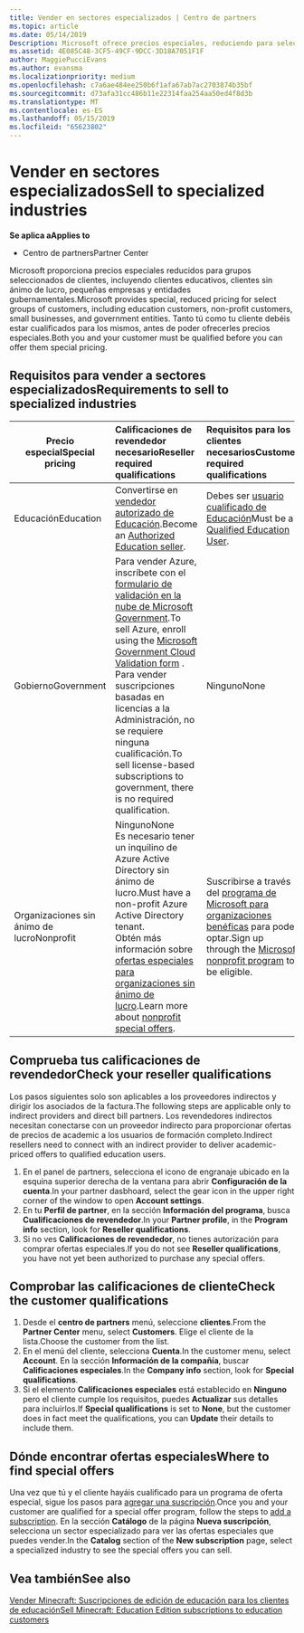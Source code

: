```yaml
---
title: Vender en sectores especializados | Centro de partners
ms.topic: article
ms.date: 05/14/2019
Description: Microsoft ofrece precios especiales, reduciendo para seleccionar grupos de clientes, incluidos los clientes de educación, los clientes sin ánimo de lucro y usuarios de la administración.
ms.assetid: 4E085C48-3CF5-49CF-9DCC-3D18A7051F1F
author: MaggiePucciEvans
ms.author: evansma
ms.localizationpriority: medium
ms.openlocfilehash: c7a6ae484ee250b6f1afa67ab7ac2703874b35bf
ms.sourcegitcommit: d73afa31cc486b11e22314faa254aa50ed4f8d3b
ms.translationtype: MT
ms.contentlocale: es-ES
ms.lasthandoff: 05/15/2019
ms.locfileid: "65623802"
---
```

# <a name="sell-to-specialized-industries"></a><span data-ttu-id="a24dc-103">Vender en sectores especializados</span><span class="sxs-lookup"><span data-stu-id="a24dc-103">Sell to specialized industries</span></span>

<span data-ttu-id="a24dc-104">**Se aplica a**</span><span class="sxs-lookup"><span data-stu-id="a24dc-104">**Applies to**</span></span>

-  <span data-ttu-id="a24dc-105">Centro de partners</span><span class="sxs-lookup"><span data-stu-id="a24dc-105">Partner Center</span></span>

<span data-ttu-id="a24dc-106">Microsoft proporciona precios especiales reducidos para grupos seleccionados de clientes, incluyendo clientes educativos, clientes sin ánimo de lucro, pequeñas empresas y entidades gubernamentales.</span><span class="sxs-lookup"><span data-stu-id="a24dc-106">Microsoft provides special, reduced pricing for select groups of customers, including education customers, non-profit customers, small businesses, and government entities.</span></span> <span data-ttu-id="a24dc-107">Tanto tú como tu cliente debéis estar cualificados para los mismos, antes de poder ofrecerles precios especiales.</span><span class="sxs-lookup"><span data-stu-id="a24dc-107">Both you and your customer must be qualified before you can offer them special pricing.</span></span> 

## <a name="requirements-to-sell-to-specialized-industries"></a><span data-ttu-id="a24dc-108">Requisitos para vender a sectores especializados</span><span class="sxs-lookup"><span data-stu-id="a24dc-108">Requirements to sell to specialized industries</span></span>

|<span data-ttu-id="a24dc-109">**Precio especial**</span><span class="sxs-lookup"><span data-stu-id="a24dc-109">**Special pricing**</span></span>   |<span data-ttu-id="a24dc-110">**Calificaciones de revendedor necesario**</span><span class="sxs-lookup"><span data-stu-id="a24dc-110">**Reseller required qualifications**</span></span>   |<span data-ttu-id="a24dc-111">**Requisitos para los clientes necesarios**</span><span class="sxs-lookup"><span data-stu-id="a24dc-111">**Customer required qualifications**</span></span>   |
|----------------------------|:---------------------------------|:------------------------------------------|
|<span data-ttu-id="a24dc-112">Educación</span><span class="sxs-lookup"><span data-stu-id="a24dc-112">Education</span></span>   |<span data-ttu-id="a24dc-113">Convertirse en [vendedor autorizado de Educación](https://www.mepn.com).</span><span class="sxs-lookup"><span data-stu-id="a24dc-113">Become an [Authorized Education seller](https://www.mepn.com).</span></span>   | <span data-ttu-id="a24dc-114">Debes ser [usuario cualificado de Educación](https://www.microsoftvolumelicensing.com/DocumentSearch.aspx?Mode=3&DocumentTypeId=7)</span><span class="sxs-lookup"><span data-stu-id="a24dc-114">Must be a [Qualified Education User](https://www.microsoftvolumelicensing.com/DocumentSearch.aspx?Mode=3&DocumentTypeId=7).</span></span>   |
|<span data-ttu-id="a24dc-115">Gobierno</span><span class="sxs-lookup"><span data-stu-id="a24dc-115">Government</span></span>   |<span data-ttu-id="a24dc-116">Para vender Azure, inscríbete con el [formulario de validación en la nube de Microsoft Government](https://azuregov.microsoft.com/csp).</span><span class="sxs-lookup"><span data-stu-id="a24dc-116">To sell Azure, enroll using the [Microsoft Government Cloud Validation form](https://azuregov.microsoft.com/csp) .</span></span> <span data-ttu-id="a24dc-117">Para vender suscripciones basadas en licencias a la Administración, no se requiere ninguna cualificación.</span><span class="sxs-lookup"><span data-stu-id="a24dc-117">To sell license-based subscriptions to government, there is no required qualification.</span></span>|   <span data-ttu-id="a24dc-118">Ninguno</span><span class="sxs-lookup"><span data-stu-id="a24dc-118">None</span></span>|
|<span data-ttu-id="a24dc-119">Organizaciones sin ánimo de lucro</span><span class="sxs-lookup"><span data-stu-id="a24dc-119">Nonprofit</span></span>  |<span data-ttu-id="a24dc-120">Ninguno</span><span class="sxs-lookup"><span data-stu-id="a24dc-120">None</span></span><br><span data-ttu-id="a24dc-121">Es necesario tener un inquilino de Azure Active Directory sin ánimo de lucro.</span><span class="sxs-lookup"><span data-stu-id="a24dc-121">Must have a non-profit Azure Active Directory tenant.</span></span><br><span data-ttu-id="a24dc-122">Obtén más información sobre [ofertas especiales para organizaciones sin ánimo de lucro](https://assetsprod.microsoft.com/mpn/en-us/nonprofit-skus-in-csp-faq.pdf).</span><span class="sxs-lookup"><span data-stu-id="a24dc-122">Learn more about [nonprofit special offers](https://assetsprod.microsoft.com/mpn/en-us/nonprofit-skus-in-csp-faq.pdf).</span></span>   |<span data-ttu-id="a24dc-123">Suscribirse a través del [programa de Microsoft para organizaciones benéficas](https://nonprofit.microsoft.com/#/register) para poder optar.</span><span class="sxs-lookup"><span data-stu-id="a24dc-123">Sign up through the [Microsoft nonprofit program](https://nonprofit.microsoft.com/#/register) to be eligible.</span></span>   |


## <a name="check-your-reseller-qualifications"></a><span data-ttu-id="a24dc-124">Comprueba tus calificaciones de revendedor</span><span class="sxs-lookup"><span data-stu-id="a24dc-124">Check your reseller qualifications</span></span>

<span data-ttu-id="a24dc-125">Los pasos siguientes solo son aplicables a los proveedores indirectos y dirigir los asociados de la factura.</span><span class="sxs-lookup"><span data-stu-id="a24dc-125">The following steps are applicable only to indirect providers and direct bill partners.</span></span> <span data-ttu-id="a24dc-126">Los revendedores indirectos necesitan conectarse con un proveedor indirecto para proporcionar ofertas de precios de academic a los usuarios de formación completo.</span><span class="sxs-lookup"><span data-stu-id="a24dc-126">Indirect resellers need to connect with an indirect provider to deliver academic-priced offers to qualified education users.</span></span> 

1.  <span data-ttu-id="a24dc-127">En el panel de partners, selecciona el icono de engranaje ubicado en la esquina superior derecha de la ventana para abrir **Configuración de la cuenta**.</span><span class="sxs-lookup"><span data-stu-id="a24dc-127">In your partner dasbhoard, select the gear icon in the upper right corner of the window to open **Account settings**.</span></span>
2.  <span data-ttu-id="a24dc-128">En tu **Perfil de partner**, en la sección **Información del programa**, busca **Cualificaciones de revendedor**.</span><span class="sxs-lookup"><span data-stu-id="a24dc-128">In your **Partner profile**, in the **Program info** section, look for **Reseller qualifications**.</span></span>
3.  <span data-ttu-id="a24dc-129">Si no ves **Calificaciones de revendedor**, no tienes autorización para comprar ofertas especiales.</span><span class="sxs-lookup"><span data-stu-id="a24dc-129">If you do not see **Reseller qualifications**, you have not yet been authorized to purchase any special offers.</span></span>

## <a name="check-the-customer-qualifications"></a><span data-ttu-id="a24dc-130">Comprobar las calificaciones de cliente</span><span class="sxs-lookup"><span data-stu-id="a24dc-130">Check the customer qualifications</span></span>

1.  <span data-ttu-id="a24dc-131">Desde el **centro de partners** menú, seleccione **clientes**.</span><span class="sxs-lookup"><span data-stu-id="a24dc-131">From the **Partner Center** menu, select **Customers**.</span></span> <span data-ttu-id="a24dc-132">Elige el cliente de la lista.</span><span class="sxs-lookup"><span data-stu-id="a24dc-132">Choose the customer from the list.</span></span>
2.  <span data-ttu-id="a24dc-133">En el menú del cliente, selecciona **Cuenta**.</span><span class="sxs-lookup"><span data-stu-id="a24dc-133">In the customer menu, select **Account**.</span></span> <span data-ttu-id="a24dc-134">En la sección **Información de la compañía**, buscar **Calificaciones especiales**.</span><span class="sxs-lookup"><span data-stu-id="a24dc-134">In the **Company info** section, look for **Special qualifications**.</span></span>
3.  <span data-ttu-id="a24dc-135">Si el elemento **Calificaciones especiales** está establecido en **Ninguno** pero el cliente cumple los requisitos, puedes **Actualizar** sus detalles para incluirlos.</span><span class="sxs-lookup"><span data-stu-id="a24dc-135">If **Special qualifications** is set to **None**, but the customer does in fact meet the qualifications, you can **Update** their details to include them.</span></span>

## <a name="where-to-find-special-offers"></a><span data-ttu-id="a24dc-136">Dónde encontrar ofertas especiales</span><span class="sxs-lookup"><span data-stu-id="a24dc-136">Where to find special offers</span></span>

<span data-ttu-id="a24dc-137">Una vez que tú y el cliente hayáis cualificado para un programa de oferta especial, sigue los pasos para [agregar una suscripción](create-a-new-subscription.md).</span><span class="sxs-lookup"><span data-stu-id="a24dc-137">Once you and your customer are qualified for a special offer program, follow the steps to [add a subscription](create-a-new-subscription.md).</span></span> <span data-ttu-id="a24dc-138">En la sección **Catálogo** de la página **Nueva suscripción**, selecciona un sector especializado para ver las ofertas especiales que puedes vender.</span><span class="sxs-lookup"><span data-stu-id="a24dc-138">In the **Catalog** section of the **New subscription** page, select a specialized industry to see the special offers you can sell.</span></span>

## <a name="see-also"></a><span data-ttu-id="a24dc-139">Vea también</span><span class="sxs-lookup"><span data-stu-id="a24dc-139">See also</span></span>

[<span data-ttu-id="a24dc-140">Vender Minecraft: Suscripciones de edición de educación para los clientes de educación</span><span class="sxs-lookup"><span data-stu-id="a24dc-140">Sell Minecraft: Education Edition subscriptions to education customers</span></span>](minecraft-subscriptions.md)


 

 

 



